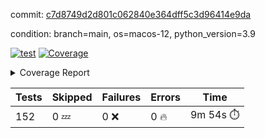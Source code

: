 commit: [c7d8749d2d801c062840e364dff5c3d96414e9da](https://github.com/rcmdnk/homebrew-file/tree/c7d8749d2d801c062840e364dff5c3d96414e9da)

condition: branch=main, os=macos-12, python_version=3.9

[![test](https://github.com/rcmdnk/homebrew-file/actions/workflows/test.yml/badge.svg)](https://github.com/rcmdnk/homebrew-file/actions/runs/5501624316)
<a href="https://github.com/rcmdnk/homebrew-file/blob/c7d8749d2d801c062840e364dff5c3d96414e9da/README.md"><img alt="Coverage" src="https://img.shields.io/badge/Coverage-54%25-orange.svg" /></a><details><summary>Coverage Report </summary><table><tr><th>File</th><th>Stmts</th><th>Miss</th><th>Cover</th><th>Missing</th></tr><tbody><tr><td colspan="5"><b>bin</b></td></tr><tr><td>&nbsp; &nbsp;<a href="https://github.com/rcmdnk/homebrew-file/blob/c7d8749d2d801c062840e364dff5c3d96414e9da/bin/brew-file">brew-file</a></td><td>1881</td><td>860</td><td>54%</td><td><a href="https://github.com/rcmdnk/homebrew-file/blob/c7d8749d2d801c062840e364dff5c3d96414e9da/bin/brew-file#L43-L58">43&ndash;58</a>, <a href="https://github.com/rcmdnk/homebrew-file/blob/c7d8749d2d801c062840e364dff5c3d96414e9da/bin/brew-file#L63-L65">63&ndash;65</a>, <a href="https://github.com/rcmdnk/homebrew-file/blob/c7d8749d2d801c062840e364dff5c3d96414e9da/bin/brew-file#L158">158</a>, <a href="https://github.com/rcmdnk/homebrew-file/blob/c7d8749d2d801c062840e364dff5c3d96414e9da/bin/brew-file#L273">273</a>, <a href="https://github.com/rcmdnk/homebrew-file/blob/c7d8749d2d801c062840e364dff5c3d96414e9da/bin/brew-file#L292">292</a>, <a href="https://github.com/rcmdnk/homebrew-file/blob/c7d8749d2d801c062840e364dff5c3d96414e9da/bin/brew-file#L357">357</a>, <a href="https://github.com/rcmdnk/homebrew-file/blob/c7d8749d2d801c062840e364dff5c3d96414e9da/bin/brew-file#L360-L363">360&ndash;363</a>, <a href="https://github.com/rcmdnk/homebrew-file/blob/c7d8749d2d801c062840e364dff5c3d96414e9da/bin/brew-file#L377-L382">377&ndash;382</a>, <a href="https://github.com/rcmdnk/homebrew-file/blob/c7d8749d2d801c062840e364dff5c3d96414e9da/bin/brew-file#L420-L425">420&ndash;425</a>, <a href="https://github.com/rcmdnk/homebrew-file/blob/c7d8749d2d801c062840e364dff5c3d96414e9da/bin/brew-file#L436">436</a>, <a href="https://github.com/rcmdnk/homebrew-file/blob/c7d8749d2d801c062840e364dff5c3d96414e9da/bin/brew-file#L641">641</a>, <a href="https://github.com/rcmdnk/homebrew-file/blob/c7d8749d2d801c062840e364dff5c3d96414e9da/bin/brew-file#L643">643</a>, <a href="https://github.com/rcmdnk/homebrew-file/blob/c7d8749d2d801c062840e364dff5c3d96414e9da/bin/brew-file#L645">645</a>, <a href="https://github.com/rcmdnk/homebrew-file/blob/c7d8749d2d801c062840e364dff5c3d96414e9da/bin/brew-file#L662-L666">662&ndash;666</a>, <a href="https://github.com/rcmdnk/homebrew-file/blob/c7d8749d2d801c062840e364dff5c3d96414e9da/bin/brew-file#L679-L684">679&ndash;684</a>, <a href="https://github.com/rcmdnk/homebrew-file/blob/c7d8749d2d801c062840e364dff5c3d96414e9da/bin/brew-file#L694">694</a>, <a href="https://github.com/rcmdnk/homebrew-file/blob/c7d8749d2d801c062840e364dff5c3d96414e9da/bin/brew-file#L710">710</a>, <a href="https://github.com/rcmdnk/homebrew-file/blob/c7d8749d2d801c062840e364dff5c3d96414e9da/bin/brew-file#L714-L718">714&ndash;718</a>, <a href="https://github.com/rcmdnk/homebrew-file/blob/c7d8749d2d801c062840e364dff5c3d96414e9da/bin/brew-file#L736-L750">736&ndash;750</a>, <a href="https://github.com/rcmdnk/homebrew-file/blob/c7d8749d2d801c062840e364dff5c3d96414e9da/bin/brew-file#L843-L858">843&ndash;858</a>, <a href="https://github.com/rcmdnk/homebrew-file/blob/c7d8749d2d801c062840e364dff5c3d96414e9da/bin/brew-file#L886">886</a>, <a href="https://github.com/rcmdnk/homebrew-file/blob/c7d8749d2d801c062840e364dff5c3d96414e9da/bin/brew-file#L897-L898">897&ndash;898</a>, <a href="https://github.com/rcmdnk/homebrew-file/blob/c7d8749d2d801c062840e364dff5c3d96414e9da/bin/brew-file#L906">906</a>, <a href="https://github.com/rcmdnk/homebrew-file/blob/c7d8749d2d801c062840e364dff5c3d96414e9da/bin/brew-file#L919-L924">919&ndash;924</a>, <a href="https://github.com/rcmdnk/homebrew-file/blob/c7d8749d2d801c062840e364dff5c3d96414e9da/bin/brew-file#L928-L930">928&ndash;930</a>, <a href="https://github.com/rcmdnk/homebrew-file/blob/c7d8749d2d801c062840e364dff5c3d96414e9da/bin/brew-file#L934-L937">934&ndash;937</a>, <a href="https://github.com/rcmdnk/homebrew-file/blob/c7d8749d2d801c062840e364dff5c3d96414e9da/bin/brew-file#L1032-L1034">1032&ndash;1034</a>, <a href="https://github.com/rcmdnk/homebrew-file/blob/c7d8749d2d801c062840e364dff5c3d96414e9da/bin/brew-file#L1037">1037</a>, <a href="https://github.com/rcmdnk/homebrew-file/blob/c7d8749d2d801c062840e364dff5c3d96414e9da/bin/brew-file#L1043">1043</a>, <a href="https://github.com/rcmdnk/homebrew-file/blob/c7d8749d2d801c062840e364dff5c3d96414e9da/bin/brew-file#L1063-L1066">1063&ndash;1066</a>, <a href="https://github.com/rcmdnk/homebrew-file/blob/c7d8749d2d801c062840e364dff5c3d96414e9da/bin/brew-file#L1128">1128</a>, <a href="https://github.com/rcmdnk/homebrew-file/blob/c7d8749d2d801c062840e364dff5c3d96414e9da/bin/brew-file#L1157">1157</a>, <a href="https://github.com/rcmdnk/homebrew-file/blob/c7d8749d2d801c062840e364dff5c3d96414e9da/bin/brew-file#L1190">1190</a>, <a href="https://github.com/rcmdnk/homebrew-file/blob/c7d8749d2d801c062840e364dff5c3d96414e9da/bin/brew-file#L1193">1193</a>, <a href="https://github.com/rcmdnk/homebrew-file/blob/c7d8749d2d801c062840e364dff5c3d96414e9da/bin/brew-file#L1205">1205</a>, <a href="https://github.com/rcmdnk/homebrew-file/blob/c7d8749d2d801c062840e364dff5c3d96414e9da/bin/brew-file#L1207">1207</a>, <a href="https://github.com/rcmdnk/homebrew-file/blob/c7d8749d2d801c062840e364dff5c3d96414e9da/bin/brew-file#L1238">1238</a>, <a href="https://github.com/rcmdnk/homebrew-file/blob/c7d8749d2d801c062840e364dff5c3d96414e9da/bin/brew-file#L1242">1242</a>, <a href="https://github.com/rcmdnk/homebrew-file/blob/c7d8749d2d801c062840e364dff5c3d96414e9da/bin/brew-file#L1246-L1249">1246&ndash;1249</a>, <a href="https://github.com/rcmdnk/homebrew-file/blob/c7d8749d2d801c062840e364dff5c3d96414e9da/bin/brew-file#L1251-L1254">1251&ndash;1254</a>, <a href="https://github.com/rcmdnk/homebrew-file/blob/c7d8749d2d801c062840e364dff5c3d96414e9da/bin/brew-file#L1283-L1297">1283&ndash;1297</a>, <a href="https://github.com/rcmdnk/homebrew-file/blob/c7d8749d2d801c062840e364dff5c3d96414e9da/bin/brew-file#L1302-L1305">1302&ndash;1305</a>, <a href="https://github.com/rcmdnk/homebrew-file/blob/c7d8749d2d801c062840e364dff5c3d96414e9da/bin/brew-file#L1308-L1314">1308&ndash;1314</a>, <a href="https://github.com/rcmdnk/homebrew-file/blob/c7d8749d2d801c062840e364dff5c3d96414e9da/bin/brew-file#L1319">1319</a>, <a href="https://github.com/rcmdnk/homebrew-file/blob/c7d8749d2d801c062840e364dff5c3d96414e9da/bin/brew-file#L1327">1327</a>, <a href="https://github.com/rcmdnk/homebrew-file/blob/c7d8749d2d801c062840e364dff5c3d96414e9da/bin/brew-file#L1333-L1338">1333&ndash;1338</a>, <a href="https://github.com/rcmdnk/homebrew-file/blob/c7d8749d2d801c062840e364dff5c3d96414e9da/bin/brew-file#L1349-L1371">1349&ndash;1371</a>, <a href="https://github.com/rcmdnk/homebrew-file/blob/c7d8749d2d801c062840e364dff5c3d96414e9da/bin/brew-file#L1399">1399</a>, <a href="https://github.com/rcmdnk/homebrew-file/blob/c7d8749d2d801c062840e364dff5c3d96414e9da/bin/brew-file#L1415-L1422">1415&ndash;1422</a>, <a href="https://github.com/rcmdnk/homebrew-file/blob/c7d8749d2d801c062840e364dff5c3d96414e9da/bin/brew-file#L1427-L1443">1427&ndash;1443</a>, <a href="https://github.com/rcmdnk/homebrew-file/blob/c7d8749d2d801c062840e364dff5c3d96414e9da/bin/brew-file#L1448-L1452">1448&ndash;1452</a>, <a href="https://github.com/rcmdnk/homebrew-file/blob/c7d8749d2d801c062840e364dff5c3d96414e9da/bin/brew-file#L1466-L1513">1466&ndash;1513</a>, <a href="https://github.com/rcmdnk/homebrew-file/blob/c7d8749d2d801c062840e364dff5c3d96414e9da/bin/brew-file#L1516-L1547">1516&ndash;1547</a>, <a href="https://github.com/rcmdnk/homebrew-file/blob/c7d8749d2d801c062840e364dff5c3d96414e9da/bin/brew-file#L1552-L1586">1552&ndash;1586</a>, <a href="https://github.com/rcmdnk/homebrew-file/blob/c7d8749d2d801c062840e364dff5c3d96414e9da/bin/brew-file#L1591-L1672">1591&ndash;1672</a>, <a href="https://github.com/rcmdnk/homebrew-file/blob/c7d8749d2d801c062840e364dff5c3d96414e9da/bin/brew-file#L1675-L1684">1675&ndash;1684</a>, <a href="https://github.com/rcmdnk/homebrew-file/blob/c7d8749d2d801c062840e364dff5c3d96414e9da/bin/brew-file#L1697">1697</a>, <a href="https://github.com/rcmdnk/homebrew-file/blob/c7d8749d2d801c062840e364dff5c3d96414e9da/bin/brew-file#L1702">1702</a>, <a href="https://github.com/rcmdnk/homebrew-file/blob/c7d8749d2d801c062840e364dff5c3d96414e9da/bin/brew-file#L1707-L1746">1707&ndash;1746</a>, <a href="https://github.com/rcmdnk/homebrew-file/blob/c7d8749d2d801c062840e364dff5c3d96414e9da/bin/brew-file#L1750-L1859">1750&ndash;1859</a>, <a href="https://github.com/rcmdnk/homebrew-file/blob/c7d8749d2d801c062840e364dff5c3d96414e9da/bin/brew-file#L1869-L1881">1869&ndash;1881</a>, <a href="https://github.com/rcmdnk/homebrew-file/blob/c7d8749d2d801c062840e364dff5c3d96414e9da/bin/brew-file#L1885">1885</a>, <a href="https://github.com/rcmdnk/homebrew-file/blob/c7d8749d2d801c062840e364dff5c3d96414e9da/bin/brew-file#L1894-L1972">1894&ndash;1972</a>, <a href="https://github.com/rcmdnk/homebrew-file/blob/c7d8749d2d801c062840e364dff5c3d96414e9da/bin/brew-file#L1980-L2025">1980&ndash;2025</a>, <a href="https://github.com/rcmdnk/homebrew-file/blob/c7d8749d2d801c062840e364dff5c3d96414e9da/bin/brew-file#L2028-L2035">2028&ndash;2035</a>, <a href="https://github.com/rcmdnk/homebrew-file/blob/c7d8749d2d801c062840e364dff5c3d96414e9da/bin/brew-file#L2039-L2040">2039&ndash;2040</a>, <a href="https://github.com/rcmdnk/homebrew-file/blob/c7d8749d2d801c062840e364dff5c3d96414e9da/bin/brew-file#L2045-L2089">2045&ndash;2089</a>, <a href="https://github.com/rcmdnk/homebrew-file/blob/c7d8749d2d801c062840e364dff5c3d96414e9da/bin/brew-file#L2098-L2134">2098&ndash;2134</a>, <a href="https://github.com/rcmdnk/homebrew-file/blob/c7d8749d2d801c062840e364dff5c3d96414e9da/bin/brew-file#L2137-L2143">2137&ndash;2143</a>, <a href="https://github.com/rcmdnk/homebrew-file/blob/c7d8749d2d801c062840e364dff5c3d96414e9da/bin/brew-file#L2147-L2155">2147&ndash;2155</a>, <a href="https://github.com/rcmdnk/homebrew-file/blob/c7d8749d2d801c062840e364dff5c3d96414e9da/bin/brew-file#L2177-L2178">2177&ndash;2178</a>, <a href="https://github.com/rcmdnk/homebrew-file/blob/c7d8749d2d801c062840e364dff5c3d96414e9da/bin/brew-file#L2182">2182</a>, <a href="https://github.com/rcmdnk/homebrew-file/blob/c7d8749d2d801c062840e364dff5c3d96414e9da/bin/brew-file#L2193-L2194">2193&ndash;2194</a>, <a href="https://github.com/rcmdnk/homebrew-file/blob/c7d8749d2d801c062840e364dff5c3d96414e9da/bin/brew-file#L2204-L2373">2204&ndash;2373</a>, <a href="https://github.com/rcmdnk/homebrew-file/blob/c7d8749d2d801c062840e364dff5c3d96414e9da/bin/brew-file#L2379-L2534">2379&ndash;2534</a>, <a href="https://github.com/rcmdnk/homebrew-file/blob/c7d8749d2d801c062840e364dff5c3d96414e9da/bin/brew-file#L2562">2562</a>, <a href="https://github.com/rcmdnk/homebrew-file/blob/c7d8749d2d801c062840e364dff5c3d96414e9da/bin/brew-file#L2587">2587</a>, <a href="https://github.com/rcmdnk/homebrew-file/blob/c7d8749d2d801c062840e364dff5c3d96414e9da/bin/brew-file#L2664">2664</a>, <a href="https://github.com/rcmdnk/homebrew-file/blob/c7d8749d2d801c062840e364dff5c3d96414e9da/bin/brew-file#L2669-L2680">2669&ndash;2680</a>, <a href="https://github.com/rcmdnk/homebrew-file/blob/c7d8749d2d801c062840e364dff5c3d96414e9da/bin/brew-file#L2704-L2712">2704&ndash;2712</a>, <a href="https://github.com/rcmdnk/homebrew-file/blob/c7d8749d2d801c062840e364dff5c3d96414e9da/bin/brew-file#L2729">2729</a>, <a href="https://github.com/rcmdnk/homebrew-file/blob/c7d8749d2d801c062840e364dff5c3d96414e9da/bin/brew-file#L2735">2735</a>, <a href="https://github.com/rcmdnk/homebrew-file/blob/c7d8749d2d801c062840e364dff5c3d96414e9da/bin/brew-file#L2747">2747</a>, <a href="https://github.com/rcmdnk/homebrew-file/blob/c7d8749d2d801c062840e364dff5c3d96414e9da/bin/brew-file#L2763">2763</a>, <a href="https://github.com/rcmdnk/homebrew-file/blob/c7d8749d2d801c062840e364dff5c3d96414e9da/bin/brew-file#L2775">2775</a>, <a href="https://github.com/rcmdnk/homebrew-file/blob/c7d8749d2d801c062840e364dff5c3d96414e9da/bin/brew-file#L2777-L2781">2777&ndash;2781</a>, <a href="https://github.com/rcmdnk/homebrew-file/blob/c7d8749d2d801c062840e364dff5c3d96414e9da/bin/brew-file#L2785-L2788">2785&ndash;2788</a>, <a href="https://github.com/rcmdnk/homebrew-file/blob/c7d8749d2d801c062840e364dff5c3d96414e9da/bin/brew-file#L2791-L2794">2791&ndash;2794</a>, <a href="https://github.com/rcmdnk/homebrew-file/blob/c7d8749d2d801c062840e364dff5c3d96414e9da/bin/brew-file#L2797-L2805">2797&ndash;2805</a>, <a href="https://github.com/rcmdnk/homebrew-file/blob/c7d8749d2d801c062840e364dff5c3d96414e9da/bin/brew-file#L2834-L2841">2834&ndash;2841</a>, <a href="https://github.com/rcmdnk/homebrew-file/blob/c7d8749d2d801c062840e364dff5c3d96414e9da/bin/brew-file#L2852-L2859">2852&ndash;2859</a>, <a href="https://github.com/rcmdnk/homebrew-file/blob/c7d8749d2d801c062840e364dff5c3d96414e9da/bin/brew-file#L2940-L2942">2940&ndash;2942</a>, <a href="https://github.com/rcmdnk/homebrew-file/blob/c7d8749d2d801c062840e364dff5c3d96414e9da/bin/brew-file#L2963">2963</a>, <a href="https://github.com/rcmdnk/homebrew-file/blob/c7d8749d2d801c062840e364dff5c3d96414e9da/bin/brew-file#L2969">2969</a>, <a href="https://github.com/rcmdnk/homebrew-file/blob/c7d8749d2d801c062840e364dff5c3d96414e9da/bin/brew-file#L2980-L3592">2980&ndash;3592</a>, <a href="https://github.com/rcmdnk/homebrew-file/blob/c7d8749d2d801c062840e364dff5c3d96414e9da/bin/brew-file#L3596">3596</a></td></tr><tr><td><b>TOTAL</b></td><td><b>1881</b></td><td><b>860</b></td><td><b>54%</b></td><td>&nbsp;</td></tr></tbody></table></details>

| Tests | Skipped | Failures | Errors | Time |
| ----- | ------- | -------- | -------- | ------------------ |
| 152 | 0 :zzz: | 0 :x: | 0 :fire: | 9m 54s :stopwatch: |

